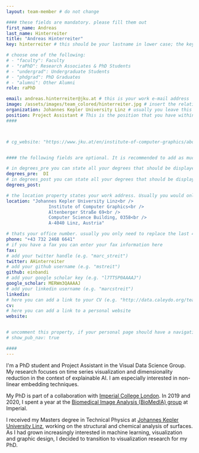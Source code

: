 ```yaml
---
layout: team-member # do not change

#### these fields are mandatory. please fill them out
first_name: Andreas
last_name: Hinterreiter
title: "Andreas Hinterreiter"
key: hinterreiter # this should be your lastname in lower case; the key is important for publications or other listings that need to be linked to your profile. it needs to be unique (should there be someone else with the same lastname, please contact the admin)

# choose one of the following: 
# - "faculty": Faculty
# - "raPhD": Research Associates & PhD Students
# - "undergrad": Undergraduate Students
# - "phdgrad": PhD Graduates
# - "alumni": Other Alumni
role: raPhD

email: andreas.hinterreiter@jku.at # this is your work e-mail address
image: /assets/images/team_colored/hinterreiter.jpg # insert the relative link to your profile image
organization: Johannes Kepler University Linz # usually you leave this unchanged, but if your have a different organization, feel free to change the property
position: Project Assistant # This is the position that you have within your organization. e.g. "Project Assistant", "University Assistant", "Technical Support", "Student Research" (or whatever Marc tells you^^)
####



# cg_website: "https://www.jku.at/en/institute-of-computer-graphics/about-us/team/marc-streit/" # if you add this link, there won't be a local page for your profile, but you would be redirected to another website (usually you would link your profile in the cg website)


#### the following fields are optional. It is recommended to add as much information as possible, since otherwise your page would look empty ;)

# in degrees_pre you can state all your degrees that should be displayed in front of your name e.g. "Dr", "DI", "Prof" etc. (or a combination of several)
degrees_pre:  DI
# in degrees_post you can state all your degrees that should be displayed after your name e.g. "BSc", "MSc" etc. (or a combination of several)
degrees_post:

# the location property states your work address. Usually you would only need to adjust the room number below i.e. change "0357" which is Marc's office to your own
location: "Johannes Kepler University Linz<br />
                Institute of Computer Graphics<br />
                Altenberger Straße 69<br />
                Computer Science Building, 0358<br />
                A-4040 Linz, Austria"

# thats your office number. usually you only need to replace the last 4 numbers with your own extension i.e. replace "6635" (you can find the extension on the right top of your office phone)
phone: "+43 732 2468 6641"
# if you have a fax you can enter your fax information here
fax:
# add your twitter handle (e.g. "marc_streit")
twitter: AHinterreiter
# add your github username (e.g. "mstreit")
github: einbandi
# add your google scholar key (e.g. "l7TTSP0AAAAJ")
google_scholar: MERWm3QAAAAJ
# add your linkedin username (e.g. "marcstreit")
linkedin:
# here you can add a link to your CV (e.g. "http://data.caleydo.org/team/marc/cv_streit.pdf")
cv:
# here you can add a link to a personal website
website:


# uncomment this property, if your personal page should have a navigation for publications (i.e. if you have many publications). usually you don't need this.
# show_pub_nav: true

####
---
```


I'm a PhD student and Project Assistant in the Visual Data Science Group.
My research focuses on time series visualization and dimensionality reduction in the context of explainable AI.
I am especially interested in non-linear embedding techniques.

My PhD is part of a collaboration with [Imperial College London](http://www.imperial.ac.uk/).
In 2019 and 2020, I spent a year at the [Biomedical Image Analysis (BioMedIA) group](https://biomedia.doc.ic.ac.uk/) at Imperial.

I received my Masters degree in Technical Physics at [Johannes Kepler University Linz](https://www.jku.at/en/), working on the structural and chemical analysis of surfaces.
As I had grown increasingly interested in machine learning, visualization and graphic design, I decided to transition to visualization research for my PhD.
